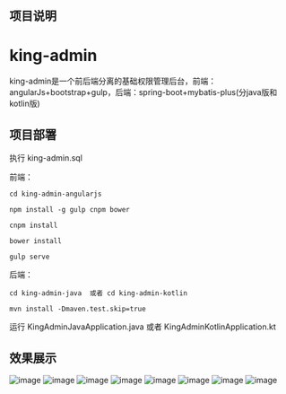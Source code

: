 ## 项目说明
# king-admin
king-admin是一个前后端分离的基础权限管理后台，前端：angularJs+bootstrap+gulp，后端：spring-boot+mybatis-plus(分java版和kotlin版)

## 项目部署

执行 king-admin.sql

前端：
```
cd king-admin-angularjs

npm install -g gulp cnpm bower

cnpm install

bower install

gulp serve
```
后端：

```
cd king-admin-java  或者 cd king-admin-kotlin

mvn install -Dmaven.test.skip=true
```
运行 KingAdminJavaApplication.java 或者 KingAdminKotlinApplication.kt

## 效果展示

![image](https://github.com/oukingtim/king-admin/blob/master/screenshots/login.png)
![image](https://github.com/oukingtim/king-admin/blob/master/screenshots/home.png)
![image](https://github.com/oukingtim/king-admin/blob/master/screenshots/userlist.png)
![image](https://github.com/oukingtim/king-admin/blob/master/screenshots/user.png)
![image](https://github.com/oukingtim/king-admin/blob/master/screenshots/role.png)
![image](https://github.com/oukingtim/king-admin/blob/master/screenshots/menu.png)
![image](https://github.com/oukingtim/king-admin/blob/master/screenshots/phone1.png)
![image](https://github.com/oukingtim/king-admin/blob/master/screenshots/phone2.png)


